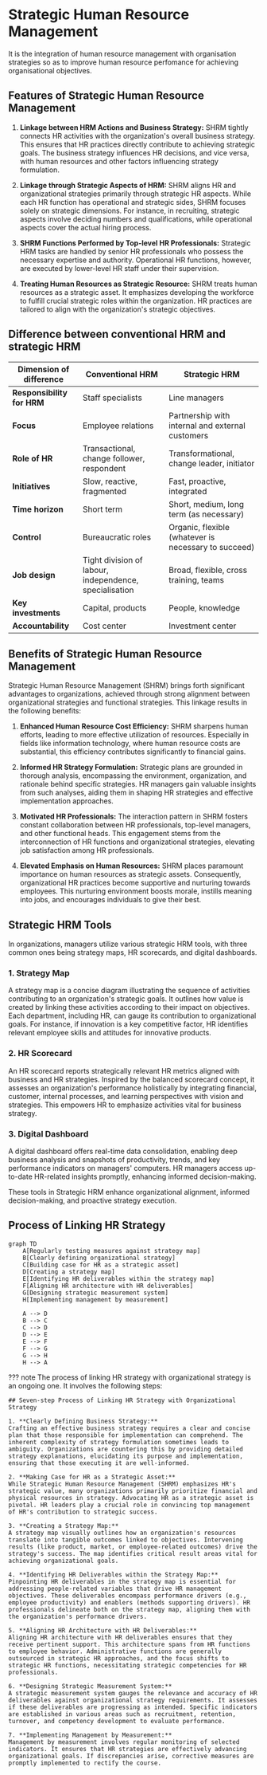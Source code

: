 # Strategic Human Resource Management

It is the integration of human resource management with organisation strategies so as to improve human resource perfomance for achieving organisational objectives.

## Features of Strategic Human Resource Management

1. **Linkage between HRM Actions and Business Strategy:**
   SHRM tightly connects HR activities with the organization's overall business strategy. This ensures that HR practices directly contribute to achieving strategic goals. The business strategy influences HR decisions, and vice versa, with human resources and other factors influencing strategy formulation.

2. **Linkage through Strategic Aspects of HRM:**
   SHRM aligns HR and organizational strategies primarily through strategic HR aspects. While each HR function has operational and strategic sides, SHRM focuses solely on strategic dimensions. For instance, in recruiting, strategic aspects involve deciding numbers and qualifications, while operational aspects cover the actual hiring process.

3. **SHRM Functions Performed by Top-level HR Professionals:**
   Strategic HRM tasks are handled by senior HR professionals who possess the necessary expertise and authority. Operational HR functions, however, are executed by lower-level HR staff under their supervision.

4. **Treating Human Resources as Strategic Resource:**
   SHRM treats human resources as a strategic asset. It emphasizes developing the workforce to fulfill crucial strategic roles within the organization. HR practices are tailored to align with the organization's strategic objectives.

## Difference between conventional HRM and strategic HRM

| Dimension of difference     | Conventional HRM      | Strategic HRM        |
|----------------------------|-----------------------|----------------------|
| **Responsibility for HRM** | Staff specialists     | Line managers       |
| **Focus**                   | Employee relations    | Partnership with internal and external customers |
| **Role of HR**              | Transactional, change follower, respondent | Transformational, change leader, initiator |
| **Initiatives**             | Slow, reactive, fragmented | Fast, proactive, integrated |
| **Time horizon**            | Short term            | Short, medium, long term (as necessary) |
| **Control**                 | Bureaucratic roles    | Organic, flexible (whatever is necessary to succeed) |
| **Job design**              | Tight division of labour, independence, specialisation | Broad, flexible, cross training, teams |
| **Key investments**         | Capital, products     | People, knowledge    |
| **Accountability**          | Cost center           | Investment center    |

## Benefits of Strategic Human Resource Management

Strategic Human Resource Management (SHRM) brings forth significant advantages to organizations, achieved through strong alignment between organizational strategies and functional strategies. This linkage results in the following benefits:

1. **Enhanced Human Resource Cost Efficiency:** SHRM sharpens human efforts, leading to more effective utilization of resources. Especially in fields like information technology, where human resource costs are substantial, this efficiency contributes significantly to financial gains.

2. **Informed HR Strategy Formulation:** Strategic plans are grounded in thorough analysis, encompassing the environment, organization, and rationale behind specific strategies. HR managers gain valuable insights from such analyses, aiding them in shaping HR strategies and effective implementation approaches.

3. **Motivated HR Professionals:** The interaction pattern in SHRM fosters constant collaboration between HR professionals, top-level managers, and other functional heads. This engagement stems from the interconnection of HR functions and organizational strategies, elevating job satisfaction among HR professionals.

4. **Elevated Emphasis on Human Resources:** SHRM places paramount importance on human resources as strategic assets. Consequently, organizational HR practices become supportive and nurturing towards employees. This nurturing environment boosts morale, instills meaning into jobs, and encourages individuals to give their best.

## Strategic HRM Tools

In organizations, managers utilize various strategic HRM tools, with three common ones being strategy maps, HR scorecards, and digital dashboards.

### 1. **Strategy Map**
   A strategy map is a concise diagram illustrating the sequence of activities contributing to an organization's strategic goals. It outlines how value is created by linking these activities according to their impact on objectives. Each department, including HR, can gauge its contribution to organizational goals. For instance, if innovation is a key competitive factor, HR identifies relevant employee skills and attitudes for innovative products.

### 2. **HR Scorecard**
   An HR scorecard reports strategically relevant HR metrics aligned with business and HR strategies. Inspired by the balanced scorecard concept, it assesses an organization's performance holistically by integrating financial, customer, internal processes, and learning perspectives with vision and strategies. This empowers HR to emphasize activities vital for business strategy.

### 3. **Digital Dashboard**
   A digital dashboard offers real-time data consolidation, enabling deep business analysis and snapshots of productivity, trends, and key performance indicators on managers' computers. HR managers access up-to-date HR-related insights promptly, enhancing informed decision-making.

These tools in Strategic HRM enhance organizational alignment, informed decision-making, and proactive strategy execution.

## Process of Linking HR Strategy

```mermaid
graph TD
    A[Regularly testing measures against strategy map]
    B[Clearly defining organizational strategy]
    C[Building case for HR as a strategic asset]
    D[Creating a strategy map]
    E[Identifying HR deliverables within the strategy map]
    F[Aligning HR architecture with HR deliverables]
    G[Designing strategic measurement system]
    H[Implementing management by measurement]

    A --> D
    B --> C
    C --> D
    D --> E
    E --> F
    F --> G
    G --> H
    H --> A
```

??? note
    The process of linking HR strategy with organizational strategy is an ongoing one. It involves the following steps:

    ## Seven-step Process of Linking HR Strategy with Organizational Strategy

    1. **Clearly Defining Business Strategy:**
    Crafting an effective business strategy requires a clear and concise plan that those responsible for implementation can comprehend. The inherent complexity of strategy formulation sometimes leads to ambiguity. Organizations are countering this by providing detailed strategy explanations, elucidating its purpose and implementation, ensuring that those executing it are well-informed.

    2. **Making Case for HR as a Strategic Asset:**
    While Strategic Human Resource Management (SHRM) emphasizes HR's strategic value, many organizations primarily prioritize financial and physical resources in strategy. Advocating HR as a strategic asset is pivotal. HR leaders play a crucial role in convincing top management of HR's contribution to strategic success.

    3. **Creating a Strategy Map:**
    A strategy map visually outlines how an organization's resources translate into tangible outcomes linked to objectives. Intervening results (like product, market, or employee-related outcomes) drive the strategy's success. The map identifies critical result areas vital for achieving organizational goals.

    4. **Identifying HR Deliverables within the Strategy Map:**
    Pinpointing HR deliverables in the strategy map is essential for addressing people-related variables that drive HR management objectives. These deliverables encompass performance drivers (e.g., employee productivity) and enablers (methods supporting drivers). HR professionals delineate both on the strategy map, aligning them with the organization's performance drivers.

    5. **Aligning HR Architecture with HR Deliverables:**
    Aligning HR architecture with HR deliverables ensures that they receive pertinent support. This architecture spans from HR functions to employee behavior. Administrative functions are generally outsourced in strategic HR approaches, and the focus shifts to strategic HR functions, necessitating strategic competencies for HR professionals.

    6. **Designing Strategic Measurement System:**
    A strategic measurement system gauges the relevance and accuracy of HR deliverables against organizational strategy requirements. It assesses if these deliverables are progressing as intended. Specific indicators are established in various areas such as recruitment, retention, turnover, and competency development to evaluate performance.

    7. **Implementing Management by Measurement:**
    Management by measurement involves regular monitoring of selected indicators. It ensures that HR strategies are effectively advancing organizational goals. If discrepancies arise, corrective measures are promptly implemented to rectify the course.


